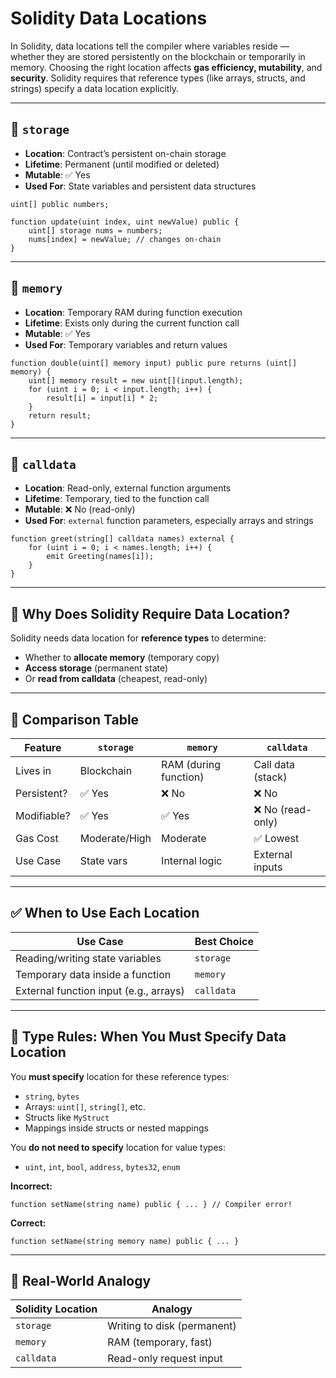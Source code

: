 # Solidity Data Locations

In Solidity, data locations tell the compiler where variables reside — whether they are stored persistently on the blockchain or temporarily in memory. Choosing the right location affects **gas efficiency, mutability**, and **security**. Solidity requires that reference types (like arrays, structs, and strings) specify a data location explicitly.

---

## 🔹 `storage`

- **Location**: Contract’s persistent on-chain storage  
- **Lifetime**: Permanent (until modified or deleted)  
- **Mutable**: ✅ Yes  
- **Used For**: State variables and persistent data structures  

```solidity
uint[] public numbers;

function update(uint index, uint newValue) public {
    uint[] storage nums = numbers;
    nums[index] = newValue; // changes on-chain
}
```

---

## 🔹 `memory`

- **Location**: Temporary RAM during function execution  
- **Lifetime**: Exists only during the current function call  
- **Mutable**: ✅ Yes  
- **Used For**: Temporary variables and return values  

```solidity
function double(uint[] memory input) public pure returns (uint[] memory) {
    uint[] memory result = new uint[](input.length);
    for (uint i = 0; i < input.length; i++) {
        result[i] = input[i] * 2;
    }
    return result;
}
```

---

## 🔹 `calldata`

- **Location**: Read-only, external function arguments  
- **Lifetime**: Temporary, tied to the function call  
- **Mutable**: ❌ No (read-only)  
- **Used For**: `external` function parameters, especially arrays and strings  

```solidity
function greet(string[] calldata names) external {
    for (uint i = 0; i < names.length; i++) {
        emit Greeting(names[i]);
    }
}
```

---

## 🧠 Why Does Solidity Require Data Location?

Solidity needs data location for **reference types** to determine:
- Whether to **allocate memory** (temporary copy)
- **Access storage** (permanent state)
- Or **read from calldata** (cheapest, read-only)

---

## 🧾 Comparison Table

| Feature        | `storage`      | `memory`            | `calldata`           |
|----------------|----------------|----------------------|------------------------|
| Lives in       | Blockchain     | RAM (during function) | Call data (stack)     |
| Persistent?    | ✅ Yes         | ❌ No               | ❌ No                |
| Modifiable?    | ✅ Yes         | ✅ Yes              | ❌ No (read-only)    |
| Gas Cost       | Moderate/High  | Moderate             | ✅ Lowest            |
| Use Case       | State vars     | Internal logic       | External inputs       |

---

## ✅ When to Use Each Location

| Use Case                               | Best Choice |
|----------------------------------------|-------------|
| Reading/writing state variables        | `storage`   |
| Temporary data inside a function       | `memory`    |
| External function input (e.g., arrays) | `calldata`  |

---

## 🧪 Type Rules: When You Must Specify Data Location

You **must specify** location for these reference types:
- `string`, `bytes`
- Arrays: `uint[]`, `string[]`, etc.
- Structs like `MyStruct`
- Mappings inside structs or nested mappings

You **do not need to specify** location for value types:
- `uint`, `int`, `bool`, `address`, `bytes32`, `enum`

**Incorrect:**
```solidity
function setName(string name) public { ... } // Compiler error!
```

**Correct:**
```solidity
function setName(string memory name) public { ... }
```

---

## 🧠 Real-World Analogy

| Solidity Location | Analogy                     |
|-------------------|------------------------------|
| `storage`         | Writing to disk (permanent) |
| `memory`          | RAM (temporary, fast)       |
| `calldata`        | Read-only request input     |
